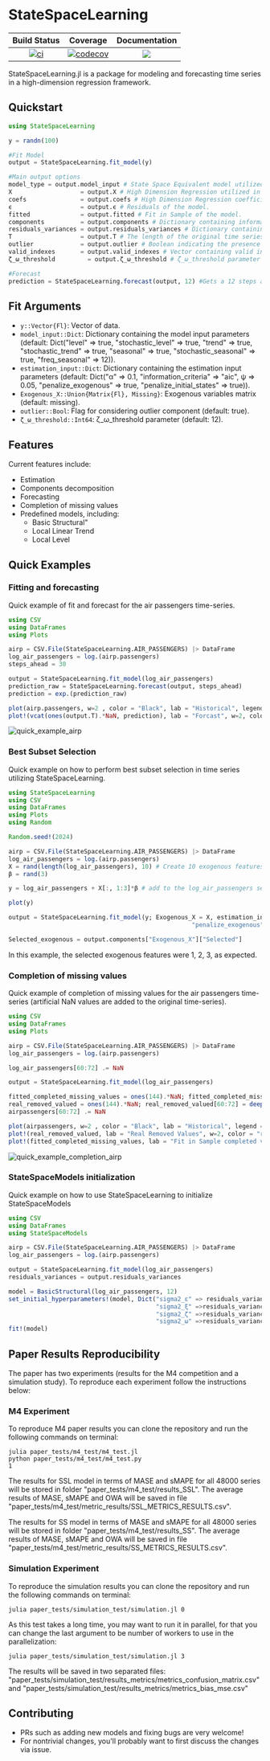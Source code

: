# StateSpaceLearning

| **Build Status** | **Coverage** | **Documentation** |
|:-----------------:|:-----------------:|:-----------------:|
| [![ci](https://github.com/LAMPSPUC/StateSpaceLearning.jl/actions/workflows/ci.yml/badge.svg)](https://github.com/LAMPSPUC/StateSpaceLearning.jl/actions/workflows/ci.yml) | [![codecov](https://codecov.io/gh/LAMPSPUC/StateSpaceLearning.jl/graph/badge.svg?token=VDpuXvPSI2)](https://codecov.io/gh/LAMPSPUC/StateSpaceLearning.jl) | [![](https://img.shields.io/badge/docs-latest-blue.svg)](https://lampspuc.github.io/StateSpaceLearning.jl/latest/)


StateSpaceLearning.jl is a package for modeling and forecasting time series in a high-dimension regression framework.

## Quickstart

```julia
using StateSpaceLearning

y = randn(100)

#Fit Model
output = StateSpaceLearning.fit_model(y)

#Main output options 
model_type = output.model_input # State Space Equivalent model utilized in the estimation (default = Basic Structural).
X                   = output.X # High Dimension Regression utilized in the estimation.
coefs               = output.coefs # High Dimension Regression coefficients estimated in the estimation.
ϵ                   = output.ϵ # Residuals of the model.
fitted              = output.fitted # Fit in Sample of the model.
components          = output.components # Dictionary containing information about each component of the model, each component has the keys: "Values" (The value of the component in each timestamp) , "Coefs" (The coefficients estimated for each element of the component) and "Indexes" (The indexes of the elements of the component in the high dimension regression "X").
residuals_variances = output.residuals_variances # Dictionary containing the estimated variances for the innovations components (that is the information that can be utilized to initialize the state space model).
T                   = output.T # The length of the original time series.
outlier             = output.outlier # Boolean indicating the presence of outlier component (default = false).
valid_indexes       = output.valid_indexes # Vector containing valid indexes of the time series (non valid indexes represent NaN values in the time series).
ζ_ω_threshold         = output.ζ_ω_threshold # ζ_ω_threshold parameter (default = 0). A non 0 value for this parameter might be important in terms of forecast for some time series to lead to more stable predictions (we recommend ζ_ω_threshold = 11 for monthly series).

#Forecast
prediction = StateSpaceLearning.forecast(output, 12) #Gets a 12 steps ahead prediction

```

## Fit Arguments

* `y::Vector{Fl}`: Vector of data.
* `model_input::Dict`: Dictionary containing the model input parameters (default: Dict("level" => true, "stochastic_level" => true, "trend" => true, "stochastic_trend" => true, "seasonal" => true, "stochastic_seasonal" => true, "freq_seasonal" => 12)).
* `estimation_input::Dict`: Dictionary containing the estimation input parameters (default: Dict("α" => 0.1, "information_criteria" => "aic", ψ => 0.05, "penalize_exogenous" => true, "penalize_initial_states" => true)).
* `Exogenous_X::Union{Matrix{Fl}, Missing}`: Exogenous variables matrix (default: missing).
* `outlier::Bool`: Flag for considering outlier component (default: true).
* `ζ_ω_threshold::Int64`: ζ_ω_threshold parameter (default: 12).

## Features

Current features include:
* Estimation
* Components decomposition
* Forecasting
* Completion of missing values
* Predefined models, including:
  * Basic Structural"
  * Local Linear Trend
  * Local Level

## Quick Examples

### Fitting and forecasting
Quick example of fit and forecast for the air passengers time-series.

```julia
using CSV
using DataFrames
using Plots

airp = CSV.File(StateSpaceLearning.AIR_PASSENGERS) |> DataFrame
log_air_passengers = log.(airp.passengers)
steps_ahead = 30

output = StateSpaceLearning.fit_model(log_air_passengers)
prediction_raw = StateSpaceLearning.forecast(output, steps_ahead)
prediction = exp.(prediction_raw)

plot(airp.passengers, w=2 , color = "Black", lab = "Historical", legend = :outerbottom)
plot!(vcat(ones(output.T).*NaN, prediction), lab = "Forcast", w=2, color = "blue")

```
![quick_example_airp](./docs/assets/quick_example_airp.PNG)

### Best Subset Selection
Quick example on how to perform best subset selection in time series utilizing StateSpaceLearning.

```julia
using StateSpaceLearning
using CSV
using DataFrames
using Plots
using Random

Random.seed!(2024)

airp = CSV.File(StateSpaceLearning.AIR_PASSENGERS) |> DataFrame
log_air_passengers = log.(airp.passengers)
X = rand(length(log_air_passengers), 10) # Create 10 exogenous features 
β = rand(3)

y = log_air_passengers + X[:, 1:3]*β # add to the log_air_passengers series a contribution from only 3 exogenous features.

plot(y)

output = StateSpaceLearning.fit_model(y; Exogenous_X = X, estimation_input = Dict("α" => 1.0, "information_criteria" => "bic", "ϵ" => 0.05, 
                                                   "penalize_exogenous" => true, "penalize_initial_states" => true))

Selected_exogenous = output.components["Exogenous_X"]["Selected"]

```

In this example, the selected exogenous features were 1, 2, 3, as expected.

### Completion of missing values
Quick example of completion of missing values for the air passengers time-series (artificial NaN values are added to the original time-series).

```julia
using CSV
using DataFrames
using Plots

airp = CSV.File(StateSpaceLearning.AIR_PASSENGERS) |> DataFrame
log_air_passengers = log.(airp.passengers)

log_air_passengers[60:72] .= NaN

output = StateSpaceLearning.fit_model(log_air_passengers)

fitted_completed_missing_values = ones(144).*NaN; fitted_completed_missing_values[60:72] = exp.(output.fitted[60:72])
real_removed_valued = ones(144).*NaN; real_removed_valued[60:72] = deepcopy(airpassengers[60:72])
airpassengers[60:72] .= NaN

plot(airpassengers, w=2 , color = "Black", lab = "Historical", legend = :outerbottom)
plot!(real_removed_valued, lab = "Real Removed Values", w=2, color = "red")
plot!(fitted_completed_missing_values, lab = "Fit in Sample completed values", w=2, color = "blue")

```
![quick_example_completion_airp](./docs/assets/quick_example_completion_airp.PNG)

### StateSpaceModels initialization
Quick example on how to use StateSpaceLearning to initialize  StateSpaceModels

```julia
using CSV
using DataFrames
using StateSpaceModels

airp = CSV.File(StateSpaceLearning.AIR_PASSENGERS) |> DataFrame
log_air_passengers = log.(airp.passengers)

output = StateSpaceLearning.fit_model(log_air_passengers)
residuals_variances = output.residuals_variances

model = BasicStructural(log_air_passengers, 12)
set_initial_hyperparameters!(model, Dict("sigma2_ε" => residuals_variances["ε"], 
                                         "sigma2_ξ" =>residuals_variances["ξ"], 
                                         "sigma2_ζ" =>residuals_variances["ζ"], 
                                         "sigma2_ω" =>residuals_variances["ω"]))
fit!(model)
```

## Paper Results Reproducibility

The paper has two experiments (results for the M4 competition and a simulation study). To reproduce each experiment follow the instructions below:

### M4 Experiment

To reproduce M4 paper results you can clone the repository and run the following commands on terminal:

```shell
julia paper_tests/m4_test/m4_test.jl
python paper_tests/m4_test/m4_test.py
1
```

The results for SSL model in terms of MASE and sMAPE for all 48000 series will be stored in folder "paper_tests/m4_test/results_SSL". The average results of MASE, sMAPE and OWA will be saved in file "paper_tests/m4_test/metric_results/SSL_METRICS_RESULTS.csv".

The results for SS model in terms of MASE and sMAPE for all 48000 series will be stored in folder "paper_tests/m4_test/results_SS". The average results of MASE, sMAPE and OWA will be saved in file "paper_tests/m4_test/metric_results/SS_METRICS_RESULTS.csv".

### Simulation Experiment

To reproduce the simulation results you can clone the repository and run the following commands on terminal:

```shell
julia paper_tests/simulation_test/simulation.jl 0
```

As this test takes a long time, you may want to run it in parallel, for that you can change the last argument to be number of workers to use in the parallelization:

```shell
julia paper_tests/simulation_test/simulation.jl 3
```

The results will be saved in two separated files: "paper_tests/simulation_test/results_metrics/metrics_confusion_matrix.csv" and "paper_tests/simulation_test/results_metrics/metrics_bias_mse.csv"


## Contributing

* PRs such as adding new models and fixing bugs are very welcome!
* For nontrivial changes, you'll probably want to first discuss the changes via issue.